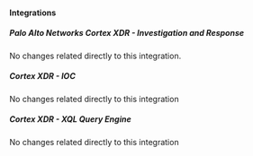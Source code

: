 
#### Integrations

##### Palo Alto Networks Cortex XDR - Investigation and Response

No changes related directly to this integration.

##### Cortex XDR - IOC

No changes related directly to this integration

##### Cortex XDR - XQL Query Engine

No changes related directly to this integration
